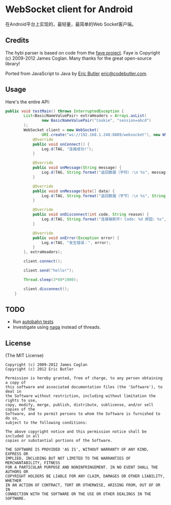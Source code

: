 # WebSocket client for Android

在Android平台上实现的，最轻量，最简单的Web Socket客户端。

## Credits

The hybi parser is based on code from the [faye project](https://github.com/faye/faye-websocket-node). Faye is Copyright (c) 2009-2012 James Coglan. Many thanks for the great open-source library!

Ported from JavaScript to Java by [Eric Butler](https://twitter.com/codebutler) <eric@codebutler.com>.

## Usage

Here's the entire API:

```java
public void testMain() throws InterruptedException {
        List<BasicNameValuePair> extraHeaders = Arrays.asList(
                new BasicNameValuePair("Cookie", "session=abcd")
        );
        WebSocket client = new WebSocket(
                URI.create("ws://192.168.1.248:8889/websocket"), new WSCallback() {
            @Override
            public void onConnect() {
                Log.d(TAG, "连接成功!");
            }

            @Override
            public void onMessage(String message) {
                Log.d(TAG, String.format("返回数据（字符）:\n %s", message));
            }

            @Override
            public void onMessage(byte[] data) {
                Log.d(TAG, String.format("返回数据（字节）:\n %s", String.valueOf(data)));
            }

            @Override
            public void onDisconnect(int code, String reason) {
                Log.d(TAG, String.format("连接被断开! Code: %d 原因: %s", code, reason));
            }

            @Override
            public void onError(Exception error) {
                Log.e(TAG, "发生错误：", error);
            }
        }, extraHeaders);

        client.connect();

        client.send("hello!");

        Thread.sleep(3*60*1000);

        client.disconnect();
    }
```

## TODO

* Run [autobahn tests](http://autobahn.ws/testsuite)
* Investigate using [naga](http://code.google.com/p/naga/) instead of threads.

## License

(The MIT License)
	
	Copyright (c) 2009-2012 James Coglan
	Copyright (c) 2012 Eric Butler 
	
	Permission is hereby granted, free of charge, to any person obtaining a copy of
	this software and associated documentation files (the 'Software'), to deal in
	the Software without restriction, including without limitation the rights to use,
	copy, modify, merge, publish, distribute, sublicense, and/or sell copies of the
	Software, and to permit persons to whom the Software is furnished to do so,
	subject to the following conditions:
	
	The above copyright notice and this permission notice shall be included in all
	copies or substantial portions of the Software.
	
	THE SOFTWARE IS PROVIDED 'AS IS', WITHOUT WARRANTY OF ANY KIND, EXPRESS OR
	IMPLIED, INCLUDING BUT NOT LIMITED TO THE WARRANTIES OF MERCHANTABILITY, FITNESS
	FOR A PARTICULAR PURPOSE AND NONINFRINGEMENT. IN NO EVENT SHALL THE AUTHORS OR
	COPYRIGHT HOLDERS BE LIABLE FOR ANY CLAIM, DAMAGES OR OTHER LIABILITY, WHETHER
	IN AN ACTION OF CONTRACT, TORT OR OTHERWISE, ARISING FROM, OUT OF OR IN
	CONNECTION WITH THE SOFTWARE OR THE USE OR OTHER DEALINGS IN THE SOFTWARE.
	 
